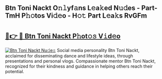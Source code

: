 ## Btn Toni Nackt O𝚗𝚕yf𝚊ns L𝚎a𝚔ed N𝚞𝚍es - Part-TmH P𝚑𝚘tos Vi𝚍𝚎o - H𝚘𝚝 Part L𝚎a𝚔s RvGFm

# <h2><a href="http://kf6tmxy.oniu.top/?m=Btn+Toni+Nackt">🔗👉 🔴 Btn Toni Nackt P𝚑ot𝚘𝚜 V𝚒d𝚎o</a></h2>

[![Btn Toni Nackt Nu𝚍e𝚜](https://i.imgur.com/0qMVB7G.gif)](http://kf6tmxy.oniu.top/?m=Btn+Toni+Nackt)
Social media personality Btn Toni Nackt, acclaimed for disseminating dance and lifestyle ideas, through presentations and personal vlogs. Compassionate mentor Btn Toni Nackt, recognized for their kindness and guidance in helping others reach their potential.  
